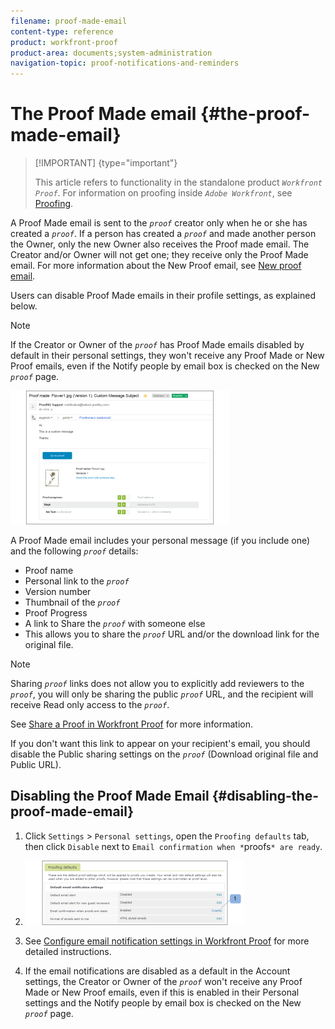 ```yaml
---
filename: proof-made-email
content-type: reference
product: workfront-proof
product-area: documents;system-administration
navigation-topic: proof-notifications-and-reminders
---
```




# The Proof Made email {#the-proof-made-email}



>[!IMPORTANT] {type="important"}
>
>This article refers to functionality in the standalone product *`Workfront Proof`*. For information on proofing inside *`Adobe Workfront`*, see [Proofing](_proofing.md).


A Proof Made email is sent to the *`proof`* creator only when he or she has created a *`proof`*. If a person has created a *`proof`* and made another person the Owner, only the new Owner&nbsp;also receives the Proof made email.&nbsp;The Creator and/or Owner will not get one;&nbsp;they receive only the Proof Made email. For more information about the New Proof email, see [New proof email](new-proof-email.md).


Users can disable Proof Made emails in their profile settings, as explained below.


>[!NOTE]
>
>If the Creator or Owner of the *`proof`* has Proof Made emails disabled by default in their personal settings, they won't receive any Proof Made or New Proof emails, even if the Notify people by email box is checked on the New *`proof`* page.


![Proof_Made_Email.png](assets/proof-made-email-350x214.png)




A Proof Made email includes your personal message (if you include one) and the following *`proof`* details:



* Proof name
* Personal link to the *`proof`*
* Version number
* Thumbnail of the *`proof`*
* Proof Progress
* A link to Share the *`proof`* with someone else
* This allows you to share the *`proof`* URL and/or the download link for the original file.




>[!NOTE]
>
>Sharing *`proof`* links does not allow you to explicitly add reviewers to the *`proof`*, you will only be sharing the public *`proof`* URL, and the recipient will receive Read only access to the *`proof`*.


See [Share a Proof in Workfront Proof](share-proof.md) for more information.


If you don't want this link to appear on your recipient's email, you should disable the Public sharing settings on the *`proof`* (Download original file and Public URL).


## Disabling the Proof Made Email {#disabling-the-proof-made-email}




1. Click `Settings` > `Personal settings`, open the `Proofing defaults` tab, then click `Disable` next to `Email confirmation when *`proofs`* are ready`.

1.  ![Proof_Made_-_proofing_defaults.png](assets/proof-made---proofing-defaults-350x103.png)

1. See [Configure email notification settings in Workfront Proof](config-email-notification-settings-wp.md)&nbsp;for more detailed instructions.
1. If the email notifications are disabled as a default in the Account settings, the Creator or Owner of the *`proof`* won't receive any Proof Made or New Proof emails, even if this is enabled in their Personal settings and the Notify people by email box is checked on the New *`proof`* page.&nbsp;



